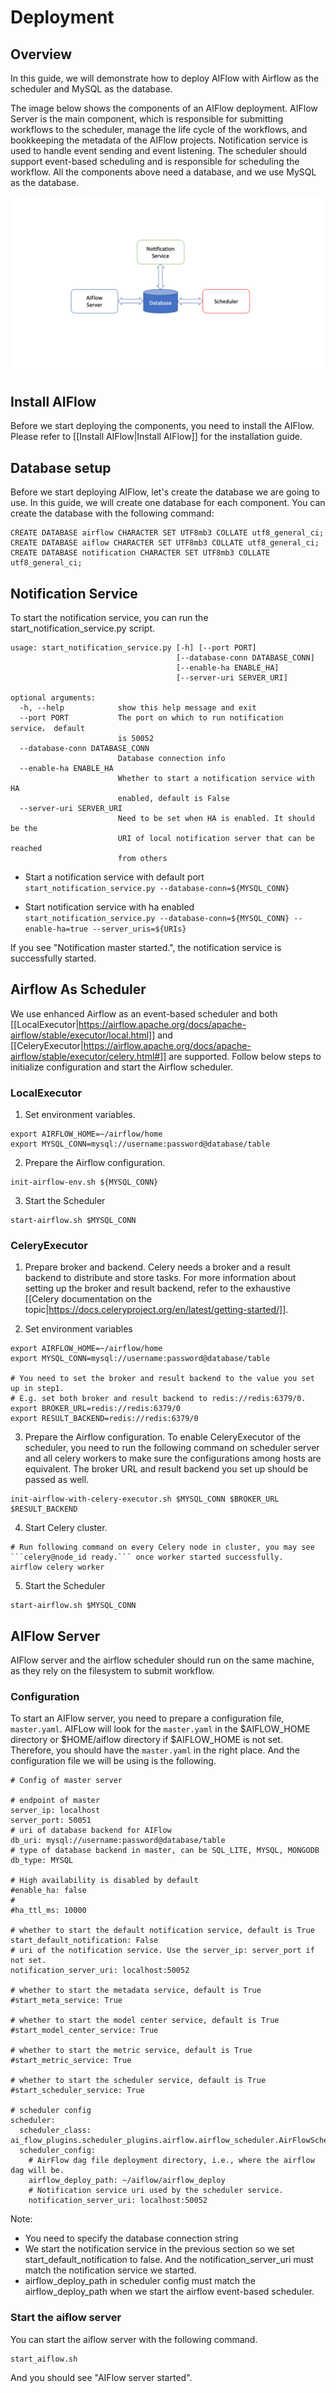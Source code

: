 # Deployment

## Overview
In this guide, we will demonstrate how to deploy AIFlow with Airflow as the scheduler and MySQL as the database.

The image below shows the components of an AIFlow deployment. AIFlow Server is the main component, which is responsible for submitting workflows to the scheduler, manage the life cycle of the workflows, and bookkeeping the metadata of the AIFlow projects. Notification service is used to handle event sending and event listening. The scheduler should support event-based scheduling and is responsible for scheduling the workflow. All the components above need a database, and we use MySQL as the database.

![Alt text](../images/AIFlow-Deploy-Overview.png)

## Install AIFlow
Before we start deploying the components, you need to install the AIFlow. Please refer to [[Install AIFlow|Install AIFlow]] for the installation guide.

## Database setup
Before we start deploying AIFlow, let's create the database we are going to use. In this guide, we will create one database for each component. You can create the database with the following command:
```
CREATE DATABASE airflow CHARACTER SET UTF8mb3 COLLATE utf8_general_ci;
CREATE DATABASE aiflow CHARACTER SET UTF8mb3 COLLATE utf8_general_ci;
CREATE DATABASE notification CHARACTER SET UTF8mb3 COLLATE utf8_general_ci;
```

## Notification Service

To start the notification service, you can run the start_notification_service.py script.

```
usage: start_notification_service.py [-h] [--port PORT]
                                     [--database-conn DATABASE_CONN]
                                     [--enable-ha ENABLE_HA]
                                     [--server-uri SERVER_URI]

optional arguments:
  -h, --help            show this help message and exit
  --port PORT           The port on which to run notification service， default
                        is 50052
  --database-conn DATABASE_CONN
                        Database connection info
  --enable-ha ENABLE_HA
                        Whether to start a notification service with HA
                        enabled, default is False
  --server-uri SERVER_URI
                        Need to be set when HA is enabled. It should be the
                        URI of local notification server that can be reached
                        from others
```

- Start a notification service with default port
`start_notification_service.py --database-conn=${MYSQL_CONN}`

- Start notification service with ha enabled
`start_notification_service.py --database-conn=${MYSQL_CONN} --enable-ha=true --server_uris=${URIs}`

If you see "Notification master started.", the notification service is successfully started.

## Airflow As Scheduler
We use enhanced Airflow as an event-based scheduler and both [[LocalExecutor|https://airflow.apache.org/docs/apache-airflow/stable/executor/local.html]] and [[CeleryExecutor|https://airflow.apache.org/docs/apache-airflow/stable/executor/celery.html#]] are supported. Follow below steps to initialize configuration and start the Airflow scheduler.

### LocalExecutor
1. Set environment variables.
```
export AIRFLOW_HOME=~/airflow/home
export MYSQL_CONN=mysql://username:password@database/table
```
2. Prepare the Airflow configuration.
```
init-airflow-env.sh ${MYSQL_CONN}
```
3. Start the Scheduler
```
start-airflow.sh $MYSQL_CONN
```

### CeleryExecutor
1. Prepare broker and backend. Celery needs a broker and a result backend to distribute and store tasks. For more information about setting up the broker and result backend, refer to the exhaustive [[Celery documentation on the topic|https://docs.celeryproject.org/en/latest/getting-started/]].

2. Set environment variables
```
export AIRFLOW_HOME=~/airflow/home
export MYSQL_CONN=mysql://username:password@database/table

# You need to set the broker and result backend to the value you set up in step1. 
# E.g. set both broker and result backend to redis://redis:6379/0.
export BROKER_URL=redis://redis:6379/0
export RESULT_BACKEND=redis://redis:6379/0
```

3. Prepare the Airflow configuration. To enable CeleryExecutor of the scheduler, you need to run the following command on scheduler server and all celery workers to make sure the configurations among hosts are equivalent. The broker URL and result backend you set up should be passed as well.
```
init-airflow-with-celery-executor.sh $MYSQL_CONN $BROKER_URL $RESULT_BACKEND
```

4. Start Celery cluster.
```
# Run following command on every Celery node in cluster, you may see ```celery@node_id ready.``` once worker started successfully.
airflow celery worker
```

5. Start the Scheduler
```
start-airflow.sh $MYSQL_CONN
```

## AIFlow Server
AIFlow server and the airflow scheduler should run on the same machine, as they rely on the filesystem to submit workflow.

### Configuration

To start an AIFlow server, you need to prepare a configuration file, `master.yaml`. AIFLow will look for the `master.yaml` in the $AIFLOW_HOME directory or $HOME/aiflow directory if $AIFLOW_HOME is not set. Therefore, you should have the `master.yaml` in the right place. And the configuration file we will be using is the following.

```
# Config of master server

# endpoint of master
server_ip: localhost
server_port: 50051
# uri of database backend for AIFlow
db_uri: mysql://username:password@database/table
# type of database backend in master, can be SQL_LITE, MYSQL, MONGODB
db_type: MYSQL

# High availability is disabled by default
#enable_ha: false
# 
#ha_ttl_ms: 10000

# whether to start the default notification service, default is True
start_default_notification: False
# uri of the notification service. Use the server_ip: server_port if not set.
notification_server_uri: localhost:50052

# whether to start the metadata service, default is True
#start_meta_service: True

# whether to start the model center service, default is True
#start_model_center_service: True

# whether to start the metric service, default is True
#start_metric_service: True

# whether to start the scheduler service, default is True
#start_scheduler_service: True

# scheduler config
scheduler:
  scheduler_class: ai_flow_plugins.scheduler_plugins.airflow.airflow_scheduler.AirFlowScheduler
  scheduler_config:
    # AirFlow dag file deployment directory, i.e., where the airflow dag will be.
    airflow_deploy_path: ~/aiflow/airflow_deploy
    # Notification service uri used by the scheduler service.
    notification_server_uri: localhost:50052
```

Note:
- You need to specify the database connection string
- We start the notification service in the previous section so we set start_default_notification to false. And the notification_server_uri must match the notification service we started.
- airflow_deploy_path in scheduler config must match the airflow_deploy_path when we start the airflow event-based scheduler.

### Start the aiflow server
You can start the aiflow server with the following command.
```
start_aiflow.sh
```
And you should see "AIFlow server started".
